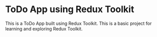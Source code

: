 # ToDo App using Redux Toolkit

This is a ToDo App built using Redux Toolkit. This is a basic project for learning and exploring Redux Toolkit.
